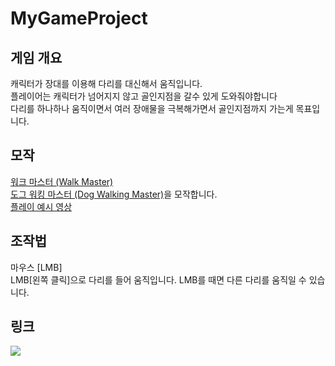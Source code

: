 # MyGameProject


## 게임 개요
 캐릭터가 장대를 이용해 다리를 대신해서 움직입니다.  
 플레이어는 캐릭터가 넘어지지 않고 골인지점을 갈수 있게 도와줘야합니다  
 다리를 하나하나 움직이면서 여러 장애물을 극복해가면서 골인지점까지 가는게 목표입니다.  

## 모작
[워크 마스터 (Walk Master)](https://play.google.com/store/apps/details?id=fi.twomenandadog.walkmaster&hl=ko&gl=US)  
[도그 워킹 마스터 (Dog Walking Master)](https://play.google.com/store/apps/details?id=com.cookapps.dog.walking.master&hl=ko&gl=US)을 모작합니다.  
[플레이 예시 영상](https://youtu.be/iDHZA3JjDac)  
## 조작법
 마우스 [LMB]  
LMB[왼쪽 클릭]으로 다리를 들어 움직입니다.
LMB를 때면 다른 다리를 움직일 수 있습니다.

## 링크
<a href="https://www.youtube.com/watch?v=6nOiIdkRH6I"><img src="https://img.shields.io/badge/Youtube-FF0000?style=for-the-badge&logo=Youtube&logoColor=white"></a>
